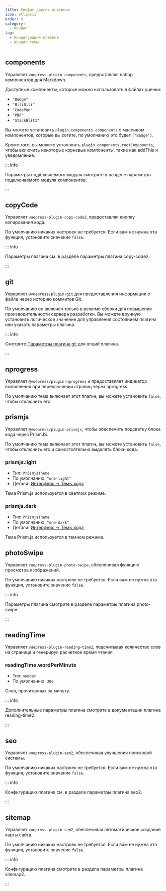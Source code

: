 ```yaml
---
title: Конфиг других плагинов
icon: ellipsis
order: 8
category:
  - Конфиг
tag:
  - Конфигурация плагина
  - Конфиг темы
---
```


## components

Управляет `vuepress-plugin-components`, предоставляя набор компонентов для Markdown.

Доступные компоненты, которые можно использовать в файлах уценки:

- `"Badge"`
- `"BiliBili"`
- `"CodePen"`
- `"PDF"`
- `"StackBlitz"`

Вы можете установить `plugin.components.components` с массивом компонентов, которые вы хотите, по умолчанию это будет `["Badge"]`.

Кроме того, вы можете установить `plugin.components.rootComponents`, чтобы включить некоторые корневые компоненты, такие как addThis и уведомление.

::: info

Параметры подключаемого модуля смотрите в разделе <ProjectLink name="components" path="/config.html">параметры подключаемого модуля компонентов</ProjectLink>.

:::

## copyCode <Badge text="включено по умолчанию" />

Управляет `vuepress-plugin-copy-code2`, предоставляя кнопку копирования кода.

По умолчанию никаких настроек не требуется. Если вам не нужна эта функция, установите значение `false`.

::: info

Параметры плагина см. в разделе <ProjectLink name="copy-code2" path="/config.html">параметры плагина copy-code2</ProjectLink>.

:::

## git <Badge text="enabled in production" />

Управляет `@vuepress/plugin-git` для предоставления информации о файле через историю коммитов Git.

По умолчанию он включен только в режиме сборки для повышения производительности сервера разработки. Вы можете вручную установить логическое значение для управления состоянием плагина или указать параметры плагина.

::: info

Смотрите [Параметры плагина git][git-config] для опций плагина.

:::

## nprogress <Badge text="включено по умолчанию" />

Управляет `@vuepress/plugin-nprogress` и предоставляет индикатор выполнения при переключении страниц через nprogress.

По умолчанию тема включает этот плагин, вы можете установить `false`, чтобы отключить его.

## prismjs <Badge text="включено по умолчанию" />

Управляет `@vuepress/plugin-prismjs`, чтобы обеспечить подсветку блока кода через PrismJS.

По умолчанию тема включает этот плагин, вы можете установить `false`, чтобы отключить его и самостоятельно выделять блоки кода.

### prismjs.light

- Тип: `PrismjsTheme`
- По умолчанию: `"one-light"`
- Детали: [Интерфейс → Темы кода](../../guide/interface/code-theme.md)

Тема Prism.js используется в светлом режиме.

### prismjs.dark

- Тип: `PrismjsTheme`
- По умолчанию: `"one-dark"`
- Детали: [Интерфейс → Темы кода](../../guide/interface/code-theme.md)

Тема Prism.js используется в темном режиме.

## photoSwipe <Badge text="включено по умолчанию" />

Управляет `vuepress-plugin-photo-swipe`, обеспечивая функцию просмотра изображений.

По умолчанию никаких настроек не требуется. Если вам не нужна эта функция, установите значение `false`.

::: info

Параметры плагина смотрите в разделе <ProjectLink name="photo-swipe" path="/config.html">параметры плагина photo-swipe</ProjectLink>.

:::

## readingTime <Badge text="включено по умолчанию" />

Управляет `vuepress-plugin-reading-time2`, подсчитывая количество слов на странице и генерируя расчетное время чтения.

### readingTime.wordPerMinute

- Тип: `number`
- По умолчанию: `300`

Слов, прочитанных за минуту.

::: info

Дополнительные параметры плагина смотрите в <ProjectLink name="reading-time2" path="/config.html">документации плагина reading-time2</ProjectLink>.

:::

## seo <Badge text="включено по умолчанию" />

Управляет `vuepress-plugin-seo2`, обеспечивая улучшения поисковой системы.

По умолчанию никаких настроек не требуется. Если вам не нужна эта функция, установите значение `false`.

::: info

Конфигурацию плагина см. в разделе <ProjectLink name="seo2" path="/config.html">параметры плагина seo2</ProjectLink>.

:::

## sitemap <Badge text="включено по умолчанию" />

Управляет `vuepress-plugin-seo2`, обеспечивая автоматическое создание карты сайта.

По умолчанию никаких настроек не требуется. Если вам не нужна эта функция, установите значение `false`.

::: info

Конфигурацию плагина смотрите в разделе <ProjectLink name="sitemap2" path="/config.html">параметры плагина sitemap2</ProjectLink>.

:::

[git-config]: https://v2.vuepress.vuejs.org/reference/plugin/git.html
